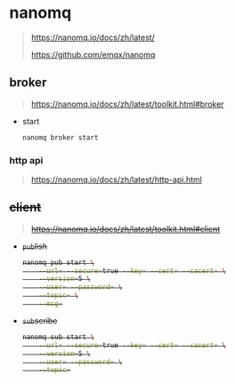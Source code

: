 # nanomq

> https://nanomq.io/docs/zh/latest/
>
> https://github.com/emqx/nanomq

## broker

> https://nanomq.io/docs/zh/latest/toolkit.html#broker

- start

    ```bash
    nanomq broker start
    ```

### http api

> https://nanomq.io/docs/zh/latest/http-api.html

<strike>

## client

> https://nanomq.io/docs/zh/latest/toolkit.html#client

- `pub`lish

    ```bash
    nanomq pub start \
        --url= --secure=true --key= --cert= --cacert= \
        --version=5 \
        --user= --password= \
        --topic= \
        --msg=
    ```

- `sub`scribe

    ```bash
    nanomq sub start \
        --url= --secure=true --key= --cert= --cacert= \
        --version=5 \
        --user= --password= \
        --topic=
    ```

</strike>
